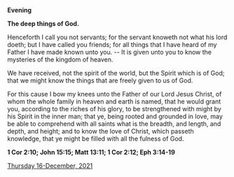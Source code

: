 **Evening**

**The deep things of God.**
 
Henceforth I call you not servants; for the servant knoweth not what his lord doeth; but I have called you friends; for all things that I have heard of my Father I have made known unto you. -- It is given unto you to know the mysteries of the kingdom of heaven.
 
We have received, not the spirit of the world, but the Spirit which is of God; that we might know the things that are freely given to us of God.
 
For this cause I bow my knees unto the Father of our Lord Jesus Christ, of whom the whole family in heaven and earth is named, that he would grant you, according to the riches of his glory, to be strengthened with might by his Spirit in the inner man; that ye, being rooted and grounded in love, may be able to comprehend with all saints what is the breadth, and length, and depth, and height; and to know the love of Christ, which passeth knowledge, that ye might be filled with all the fulness of God.  

**1 Cor 2:10; John 15:15; Matt 13:11; 1 Cor 2:12; Eph 3:14-19**

[Thursday 16-December, 2021](https://t.me/daily_light)

